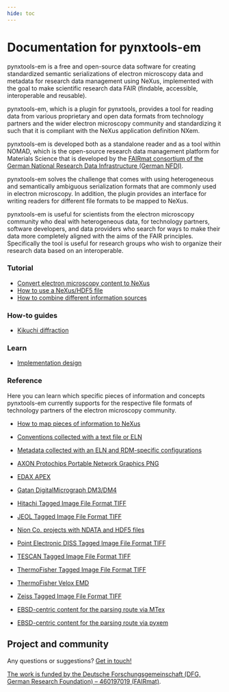 ```yaml
---
hide: toc
---
```


# Documentation for pynxtools-em

pynxtools-em is a free and open-source data software for creating standardized semantic serializations of electron microscopy data and metadata for research data management using NeXus, implemented with the goal to make scientific research data FAIR (findable, accessible, interoperable and reusable).

pynxtools-em, which is a plugin for pynxtools, provides a tool for reading data from various proprietary and open data formats from technology partners and the wider electron microscopy community and standardizing it such that it is compliant with the NeXus application definition NXem.

pynxtools-em is developed both as a standalone reader and as a tool within NOMAD, which is the open-source research data management platform for Materials Science that is developed by the [FAIRmat consortium of the German National Research Data Infrastructure (German NFDI)](https://www.nfdi.de/consortia-fairmat/?lang=en).

pynxtools-em solves the challenge that comes with using heterogeneous and semantically ambiguous serialization formats that are commonly used in electron microscopy. In addition, the plugin provides an interface for writing readers for different file formats to be mapped to NeXus.

pynxtools-em is useful for scientists from the electron microscopy community who deal with heterogeneous data, for technology partners, software developers, and data providers who search for ways to make their data more completely aligned with the aims of the FAIR principles. Specifically the tool is useful for research groups who wish to organize their research data based on an interoperable.

<!-- A single sentence that says what the product is, succinctly and memorably -->
<!-- A paragraph of one to three short sentences, that describe what the product does. -->
<!-- A third paragraph of similar length, this time explaining what need the product meets -->
<!-- Finally, a paragraph that describes whom the product is useful for. -->

<div markdown="block" class="home-grid">
<div markdown="block">

### Tutorial
<!--This is the place where to add documentation of [diátaxis](https://diataxis.fr) content type tutorial.-->

- [Convert electron microscopy content to NeXus](tutorial/standalone.md)
- [How to use a NeXus/HDF5 file](tutorial/nexusio.md)
- [How to combine different information sources](tutorial/examples.md)

</div>
<div markdown="block">

### How-to guides
<!--This is the place where to add documentation of [diátaxis](https://diataxis.fr) content type how-to guides.-->

- [Kikuchi diffraction](how-tos/kikuchi.md)

</div>

<div markdown="block">

### Learn
<!--This is the place where to add documentation of [diátaxis](https://diataxis.fr) content type explanation.-->

- [Implementation design](explanation/implementation.md)

</div>
<div markdown="block">

### Reference
<!--This is the place where to add documentation of [diátaxis](https://diataxis.fr) content type reference.-->
Here you can learn which specific pieces of information and concepts pynxtools-em currently supports
for the respective file formats of technology partners of the electron microscopy community.

- [How to map pieces of information to NeXus](reference/contextualization.md)

- [Conventions collected with a text file or ELN](reference/conventions.md)
- [Metadata collected with an ELN and RDM-specific configurations](reference/eln_and_cfg.md)

- [AXON Protochips Portable Network Graphics PNG](reference/png_axon.md)
- [EDAX APEX](reference/apex.md)
- [Gatan DigitalMicrograph DM3/DM4](reference/gatan.md)
- [Hitachi Tagged Image File Format TIFF](reference/tiff_hitachi.md)
- [JEOL Tagged Image File Format TIFF](reference/tiff_jeol.md)
- [Nion Co. projects with NDATA and HDF5 files](reference/nion.md)
- [Point Electronic DISS Tagged Image File Format TIFF](reference/tiff_point.md)
- [TESCAN Tagged Image File Format TIFF](reference/tiff_tescan.md)
- [ThermoFisher Tagged Image File Format TIFF](reference/tiff_tfs.md)
- [ThermoFisher Velox EMD](reference/velox.md)
- [Zeiss Tagged Image File Format TIFF](reference/tiff_zeiss.md)
- [EBSD-centric content for the parsing route via MTex](how-tos/mtex.md)
- [EBSD-centric content for the parsing route via pyxem](how-tos/pyxem.md)

</div>
</div>

<h2>Project and community</h2>
<!-- - [NOMAD code guidelines](https://nomad-lab.eu/prod/v1/staging/docs/reference/code_guidelines.html) -->

Any questions or suggestions? [Get in touch!](https://www.fair-di.eu/fairmat/about-fairmat/team-fairmat)

[The work is funded by the Deutsche Forschungsgemeinschaft (DFG, German Research Foundation) – 460197019 (FAIRmat)](https://gepris.dfg.de/gepris/projekt/460197019?language=en).
